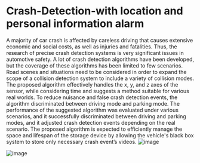 # Crash-Detection-with location and personal information alarm 
A majority of car crash is affected by careless driving that causes extensive economic and social costs, as well as
injuries and fatalities. Thus, the research of precise crash detection systems is very significant issues in automotive
safety. A lot of crash detection algorithms have been developed, but the coverage of these algorithms has been limited
to few scenarios. Road scenes and situations need to be considered in order to expand the scope of a collision
detection system to include a variety of collision modes. The proposed algorithm effectively handles the x, y, and z
axes of the sensor, while considering time and suggests a method suitable for various real worlds. To reduce nuisance
and false crash detection events, the algorithm discriminated between driving mode and parking mode. The
performance of the suggested algorithm was evaluated under various scenarios, and it successfully discriminated
between driving and parking modes, and it adjusted crash detection events depending on the real scenario. The
proposed algorithm is expected to efficiently manage the space and lifespan of the storage device by allowing the
vehicle's black box system to store only necessary crash event’s videos.
![image](https://github.com/engabdallahassem/-Crash-Detection-Alarm-/assets/40050556/85e0953a-d424-4cd0-b8ee-5d85d25981e8)

![image](https://github.com/engabdallahassem/-Crash-Detection-Alarm-/assets/40050556/4e9f6ab8-5853-41a6-aa98-c8ecc1c408a2)

